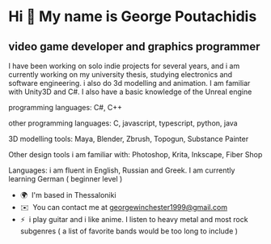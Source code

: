 Hi 👋 My name is George Poutachidis
===================================

video game developer and graphics programmer
--------------------------------------------

I have been working on solo indie projects for several years, and i am currently working on my university thesis, studying electronics and software engineering. i also do 3d modelling and animation.
I am familiar with Unity3D and C#. I also have a basic knowledge of the Unreal engine

programming languages:
C#, C++

other programming languages:
C, javascript, typescript, python, java

3D modelling tools:
Maya, Blender, Zbrush, Topogun, Substance Painter

Other design tools i am familiar with:
Photoshop, Krita, Inkscape, Fiber Shop

Languages: i am fluent in English, Russian and Greek. I am currently learning German ( beginner level )

*   🌍  I'm based in Thessaloniki
*   ✉️  You can contact me at [georgewinchester1999@gmail.com](mailto:georgewinchester1999@gmail.com)
*   ⚡  i play guitar and i like anime. I listen to heavy metal and most rock subgenres ( a list of favorite bands would be too long to include )
